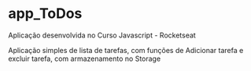 # app_ToDos
Aplicação desenvolvida no Curso Javascript - Rocketseat

Aplicação simples de lista de tarefas, com funções de Adicionar tarefa e excluir tarefa, com armazenamento no Storage
